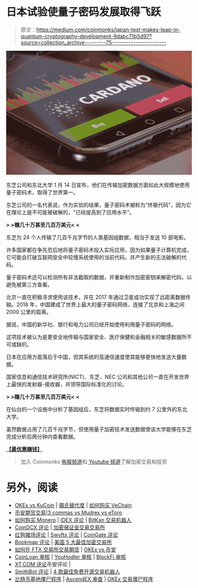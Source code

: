 # 日本试验使量子密码发展取得飞跃

> 原文：<https://medium.com/coinmonks/japan-test-makes-leap-in-quantum-cryptography-development-9dabc71b5d97?source=collection_archive---------75----------------------->

![](img/9c6f7e7527a715f9b92b0a092b808e16.png)

东芝公司和东北大学 1 月 14 日宣布，他们在传输加密数据方面如此大规模地使用量子密码术，取得了世界第一。

东芝公司的一名代表说，作为实验的结果，量子密码术被称为“终极代码”，因为它在理论上是不可能被破解的，“已经提高到了应用水平”。

**> >赚几十万甚至几百万美元< <**

东芝为 24 个人传输了几百千兆字节的人类基因组数据，相当于发送 10 部电影。

许多国家都在争先恐后地将量子密码术投入实际应用，因为如果量子计算机完成，它可能会打破互联网安全中较慢系统使用的当前代码，并产生新的无法破解的代码。

量子密码术还可以检测所有非法截取的数据，并重新制作加密密钥来解密代码，以避免被第三方查看。

北京一直在积极寻求使用该技术，并在 2017 年通过卫星成功实现了远距离数据传输。2018 年，中国建成了世界上最大的量子密码网络，连接了北京和上海之间 2000 公里的距离。

据说，中国的新华社、银行和电力公司已经开始使用利用量子密码的网络。

这项技术被认为是更安全地传输与国家安全、医疗保健和金融相关的敏感数据所不可或缺的。

日本在应用方面落后于中国，但其系统的高通信速度使其能够更快地发送大量数据。

国家信息和通信技术研究所(NICT)、东芝、NEC 公司和其他公司一直在开发世界上最快的发射器-接收器，并领导国际标准化的讨论。

**> >赚几十万甚至几百万美元< <**

在仙台的一个设施中分析了基因组后，东芝将数据实时传输到约 7 公里外的东北大学。

虽然数据占用了几百千兆字节，但使用量子加密技术发送数据使该大学能够在东芝完成分析后两分钟内查看数据。

[**【最优惠赚钱】**](https://www.digistore24.com/redir/325658/Mic93503528/)

> 加入 Coinmonks [电报频道](https://t.me/coincodecap)和 [Youtube 频道](https://www.youtube.com/c/coinmonks/videos)了解加密交易和投资

# 另外，阅读

*   [OKEx vs KuCoin](https://coincodecap.com/okex-kucoin) | [摄氏替代度](https://coincodecap.com/celsius-alternatives) | [如何购买 VeChain](https://coincodecap.com/buy-vechain)
*   [币安期货交易](https://coincodecap.com/binance-futures-trading)|[3 commas vs Mudrex vs eToro](https://coincodecap.com/mudrex-3commas-etoro)
*   [如何购买 Monero](https://coincodecap.com/buy-monero) | [IDEX 评论](https://coincodecap.com/idex-review) | [BitKan 交易机器人](https://coincodecap.com/bitkan-trading-bot)
*   [CoinDCX 评论](/coinmonks/coindcx-review-8444db3621a2) | [加密保证金交易交易所](https://coincodecap.com/crypto-margin-trading-exchanges)
*   [红狗赌场评论](https://coincodecap.com/red-dog-casino-review) | [Swyftx 评论](https://coincodecap.com/swyftx-review) | [CoinGate 评论](https://coincodecap.com/coingate-review)
*   [Bookmap 评论](https://coincodecap.com/bookmap-review-2021-best-trading-software) | [美国 5 大最佳加密交易所](https://coincodecap.com/crypto-exchange-usa)
*   [如何在 FTX 交易所交易期货](https://coincodecap.com/ftx-futures-trading) | [OKEx vs 币安](https://coincodecap.com/okex-vs-binance)
*   [CoinLoan 审核](https://coincodecap.com/coinloan-review) | [YouHodler 审核](/coinmonks/youhodler-4-easy-ways-to-make-money-98969b9689f2) | [BlockFi 审核](https://coincodecap.com/blockfi-review)
*   [XT.COM 评论](https://coincodecap.com/profittradingapp-for-binance)币安评论 |
*   [SmithBot 评论](https://coincodecap.com/smithbot-review) | [4 款最佳免费开源交易机器人](https://coincodecap.com/free-open-source-trading-bots)
*   [比特币基地僵尸程序](/coinmonks/coinbase-bots-ac6359e897f3) | [AscendEX 审查](/coinmonks/ascendex-review-53e829cf75fa) | [OKEx 交易僵尸程序](/coinmonks/okex-trading-bots-234920f61e60)
